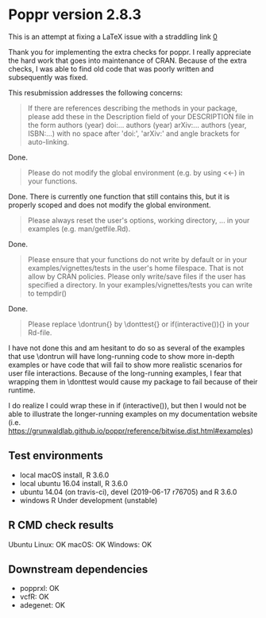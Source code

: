 # Poppr version 2.8.3

This is an attempt at fixing a LaTeX issue with a straddling link [0]

[0]: https://hypatia.math.ethz.ch/pipermail/r-package-devel/2019q2/004093.html


Thank you for implementing the extra checks for poppr. I really
appreciate the hard work that goes into maintenance of CRAN. Because
of the extra checks, I was able to find old code that was poorly
written and subsequently was fixed.

This resubmission addresses the following concerns:

> If there are references describing the methods in your package, please
> add these in the Description field of your DESCRIPTION file in the form
> authors (year) doi:...
> authors (year) arXiv:...
> authors (year, ISBN:...)
> with no space after 'doi:', 'arXiv:' and angle brackets for auto-linking.

Done.

> Please do not modify the global environment (e.g. by using <<-) in your
> functions.

Done. There is currently one function that still contains this, but it is
properly scoped and does not modify the global environment.

> Please always reset the user's options, working directory, ... in your
> examples (e.g. man/getfile.Rd).

Done.

> Please ensure that your functions do not write by default or in your
> examples/vignettes/tests in the user's home filespace. That is not allow
> by CRAN policies. Please only write/save files if the user has specified
> a directory. In your examples/vignettes/tests you can write to tempdir()

Done.

> Please replace \dontrun{} by \donttest{} or if(interactive()){} in your
> Rd-file.

I have not done this and am hesitant to do so as several of the examples that
use \dontrun will have long-running code to show more in-depth examples or have
code that will fail to show more realistic scenarios for user file interactions.
Because of the long-running examples, I fear that wrapping them in \donttest
would cause my package to fail because of their runtime.

I do realize I could wrap these in if (interactive()), but then I would not be
able to illustrate the longer-running examples on my documentation website 
(i.e. https://grunwaldlab.github.io/poppr/reference/bitwise.dist.html#examples)

## Test environments

* local macOS install, R 3.6.0
* local ubuntu 16.04 install, R 3.6.0
* ubuntu 14.04 (on travis-ci), devel (2019-06-17 r76705) and R 3.6.0
* windows R Under development (unstable) 

## R CMD check results

Ubuntu Linux: OK
macOS:        OK
Windows:      OK 

## Downstream dependencies

- popprxl:  OK
- vcfR:     OK
- adegenet: OK

